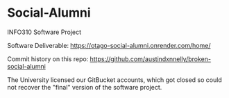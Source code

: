 # Social-Alumni
INFO310 Software Project

Software Deliverable: 
https://otago-social-alumni.onrender.com/home/

Commit history on this repo:
https://github.com/austindxnnelly/broken-social-alumni

The University licensed our GitBucket accounts, which got closed so could not recover the "final" version of the software project. 
